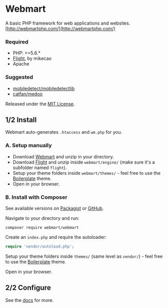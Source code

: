 # Webmart

A basic PHP framework for web applications and websites. [http://webmartphp.com/](http://webmartphp.com/)

### Required

- PHP: >=5.6.*
- [Flight](https://github.com/mikecao/flight/), by mikecao
- Apache

### Suggested

- [mobiledetect/mobiledetectlib](https://packagist.org/packages/mobiledetect/mobiledetectlib)
- [catfan/medoo](https://packagist.org/packages/catfan/medoo)

Released under the [MIT License](https://github.com/Webmart/webmart/blob/master/LICENSE.md).

## 1/2 Install

Webmart auto-generates `.htaccess` and `wm.php` for you.

### A. Setup manually

- Download [Webmart](https://github.com/webmart/webmart/archive/master.zip) and unzip in your directory.
- Download [Flight](https://github.com/mikecao/flight/archive/master.zip) and unzip inside `webmart/engine/` (make sure it's a subfolder named `flight`).
- Setup your theme folders inside `webmart/themes/` - feel free to use the [Boilerplate](https://github.com/Webmart/wm-boilerplate/archive/master.zip) theme.
- Open in your browser.

### B. Install with Composer

See available versions on [Packagist](https://packagist.org/packages/webmart/webmart) or [GitHub](https://github.com/Webmart/webmart/releases).

Navigate to your directory and run:

```
composer require webmart/webmart
```

Create an `index.php` and require the autoloader:

```php
require 'vendor/autoload.php';
```

Setup your theme folders inside `themes/` (same level as `vendor/`) - feel free to use the [Boilerplate](https://github.com/Webmart/wm-boilerplate/archive/master.zip) theme.

Open in your browser.

## 2/2 Configure

See the [docs](http://webmartphp.com/docs) for more.
